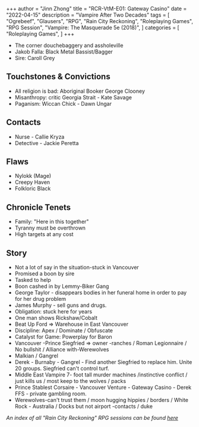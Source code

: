 +++
author = "Jinn Zhong"
title = "RCR-VtM-E01: Gateway Casino"
date = "2022-04-15"
description = "Vampire After Two Decades"
tags = [
    "Ogrebeef",
    "Glausers",
    "RPG",
    "Rain City Reckoning",
    "Roleplaying Games",
    "RPG Session",
    "Vampire: The Masquerade 5e (2018)",
]
categories = [
    "Roleplaying Games",
]
+++

* The corner douchebaggery and assholeville 
* Jakob Falla: Black Metal Bassist/Bagger 
* Sire: Caroll Grey

## Touchstones & Convictions 
* All religion is bad: Aboriginal Booker George Clooney
* Misanthropy: critic Georgia Strait - Kate Savage 
* Paganism:  Wiccan Chick - Dawn Ungar 

## Contacts
* Nurse - Callie Kryza
* Detective - Jackie Peretta

## Flaws 
* Nylokk (Mage)
* Creepy Haven 
* Folkloric Black

## Chronicle Tenets 
* Family: "Here in this together" 
* Tyranny must be overthrown
* High targets at any cost 

## Story
* Not a lot of say in the situation-stuck in Vancouver 
* Promised a boon by sire 
* Tasked to help
* Boon cashed in by Lemmy-Biker Gang
* George Taylor - disappears bodies in her funeral home in order to pay for her drug problem 
* James Murphy - sell guns and drugs. 
* Obligation: stuck here for years 
* One man shows Rickshaw/Cobalt 
* Beat Up Ford ⇒ Warehouse in East Vancouver
* Discipline: Apex / Dominate / Obfuscate
* Catalyst for Game: Powerplay for Baron 
* Vancouver -Prince Siegfried ⇒ owner -ranches / Roman Legionnaire / No bullshit / Alliance with-Werewolves 
* Malkian / Gangrel
* Derek - Burnaby - Gangrel - Find another Siegfried to replace him. Unite 20 groups. Siegfried can't control turf.
* Middle East Vampire 7- foot tall murder machines /instinctive conflict / just kills us / most keep to the wolves / packs 
* Prince Stablest Corsaire - Vancouver Venture - Gateway Casino - Derek FFS - private gambling room.
* Werewolves-can't trust them / moon hugging hippies / borders / White Rock - Australia / Docks but not airport -contacts / duke

_An index of all "Rain City Reckoning" RPG sessions can be found [here](https://journal.jinnzhong.com/tags/rain-city-reckoning/)_
